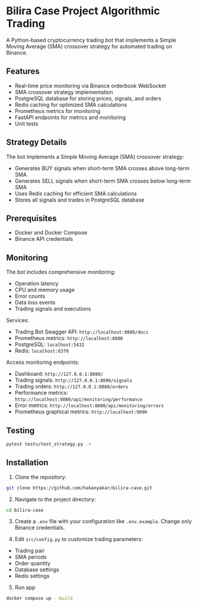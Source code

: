 # Bilira Case Project Algorithmic Trading
A Python-based cryptocurrency trading bot that implements a Simple Moving Average (SMA) crossover strategy for automated trading on Binance.

## Features
- Real-time price monitoring via Binance orderbook WebSocket
- SMA crossover strategy implementation
- PostgreSQL database for storing prices, signals, and orders
- Redis caching for optimized SMA calculations
- Prometheus metrics for monitoring
- FastAPI endpoints for metrics and monitoring
- Unit tests


## Strategy Details
The bot implements a Simple Moving Average (SMA) crossover strategy:
- Generates BUY signals when short-term SMA crosses above long-term SMA
- Generates SELL signals when short-term SMA crosses below long-term SMA
- Uses Redis caching for efficient SMA calculations
- Stores all signals and trades in PostgreSQL database


## Prerequisites
- Docker and Docker Compose
- Binance API credentials


## Monitoring
The bot includes comprehensive monitoring:
- Operation latency
- CPU and memory usage
- Error counts
- Data loss events
- Trading signals and executions

Services:
- Trading Bot Swagger API: `http://localhost:8080/docs`
- Prometheus metrics: `http://localhost:8000`
- PostgreSQL: `localhost:5432`
- Redis: `localhost:6379`

Access monitoring endpoints:
- Dashboard: `http://127.0.0.1:8080/`
- Trading signals: `http://127.0.0.1:8080/signals`
- Trading orders: `http://127.0.0.1:8080/orders`
- Performance metrics: `http://localhost:8080/api/monitoring/performance`
- Error metrics: `http://localhost:8080/api/monitoring/errors`
- Prometheus graphical metrics: `http://localhost:9090`


## Testing
```bash
pytest tests/test_strategy.py -v
```

## Installation
1. Clone the repository:

```bash
git clone https://github.com/hakanyakar/bilira-case.git
```

2. Navigate to the project directory:

```bash
cd bilira-case
```

3. Create a `.env` file with your configuration like `.env.example`. Change only Binance credentials.

4. Edit `src/config.py` to customize trading parameters:
- Trading pair
- SMA periods
- Order quantity
- Database settings
- Redis settings

5. Run app
```bash
docker compose up --build
```